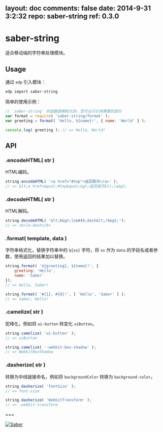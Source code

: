 layout: doc
comments: false
date: 2014-9-31 3:2:32
repo: saber-string
ref: 0.3.0
---

# saber-string

适合移动端的字符串处理模块。

## Usage

通过 `edp` 引入模块：

    edp import saber-string

简单的使用示例：

```javascript
// `saber-string` 的函数是颗粒化的，您可以只引用需要的部分
var format = require( 'saber-string/format' );
var greeting = format( 'Hello, ${name}!', { name: 'World' } );

console.log( greeting ); // => Hello, World!
```

## API

### .encodeHTML( str )

HTML编码。

```javascript
string.encodeHTML( '<a href="#top">返回首页</a>' );
// => &lt;a href=&quot;#top&quot;&gt;返回首页&lt;/a&gt;
```

### .decodeHTML( str )

HTML解码。

```javascript
string.decodeHTML( '&lt;b&gt;lo&#45;dash&lt;/b&gt;');
// => <b>lo-dash</b>
```

### .format( template, data )

字符串格式化，替换字符串中的 `${xx}` 字符，将 `xx` 作为 `data` 的字段名或者参数，使用返回的结果加以替换。

```javascript
string.format( '${greeting}, ${name}!', {
    greeting: 'Hello',
    name: 'Saber'
});
// => Hello, Saber!

string.format( '#{1}, #{0}!', [ 'Hello', 'Saber' ] );
// => Saber, Hello!
```

### .camelize( str )

驼峰化，例如将 `ui-button` 转变化 `uiButton`。

```javascript
string.camelize( 'ui-button' );
// => uiButton

string.camelize( '-webkit-box-shadow' );
// => WebkitBoxShadow
```

### .dasherize( str )

转换为中线链接命名，例如将 `backgroundColor` 转换为 `background-color`。

```javascript
string.dasherize( 'fontSize' );
// => font-size

string.dasherize( 'WebkitTransform' );
// => -webkit-transform
```

===

[![Saber](https://f.cloud.github.com/assets/157338/1485433/aeb5c72a-4714-11e3-87ae-7ef8ae66e605.png)](http://ecomfe.github.io/saber/)

